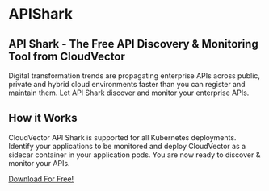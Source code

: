 # APIShark
## API Shark - The Free API Discovery &amp; Monitoring Tool from CloudVector

Digital transformation trends are propagating enterprise APIs across public, private and hybrid cloud environments faster than you can register and maintain them. Let API Shark discover and monitor your enterprise APIs.

## How it Works

CloudVector API Shark is supported for all Kubernetes deployments. Identify your applications to be monitored and deploy CloudVector as a sidecar container in your application pods. You are now ready to discover & monitor your APIs.

[Download For Free!](https://www.cloudvector.com/api-shark/)
